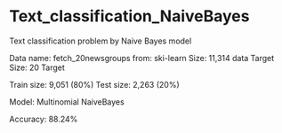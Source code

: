 # Text_classification_NaiveBayes
Text classification problem by Naive Bayes model

Data name: fetch_20newsgroups 
from: ski-learn
Size: 11,314 data
Target Size: 20 Target

Train size: 9,051 (80%)
Test size:  2,263 (20%)

Model: Multinomial NaiveBayes

Accuracy: 88.24%

